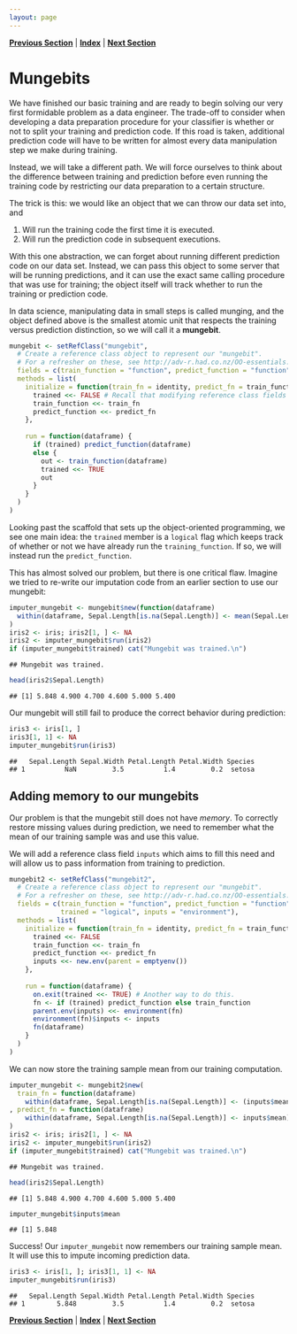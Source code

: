 ```yaml
---
layout: page
---
```



**[Previous Section](transformations_exercises.md)** | **[Index](../../README.md)** | **[Next Section](mungebits.md)**

Mungebits
========

We have finished our basic training and are ready to begin solving our very first formidable
problem as a data engineer. The trade-off to consider when developing a data preparation procedure for
your classifier is whether or not to split your training and prediction code. If this 
road is taken, additional prediction code will have to be written for almost every data manipulation
step we make during training.

Instead, we will take a different path. We will force ourselves to think about the difference
between training and prediction before even running the training code by restricting our
data preparation to a certain structure.

The trick is this: we would like an object that we can throw our data set into,
and

   1. Will run the training code the first time it is executed.
   2. Will run the prediction code in subsequent executions.
   
With this one abstraction, we can forget about running different prediction code on our data set.
Instead, we can pass this object to some server that will be
running predictions, and it can use the exact same calling procedure that was use for training; 
the object itself will track whether to run the training or prediction code. 

In data science, manipulating data in small steps is called munging, and the object defined above
is the smallest atomic unit that respects the training versus prediction distinction, so we
will call it a **mungebit**.


```r
mungebit <- setRefClass("mungebit",
  # Create a reference class object to represent our "mungebit".
  # For a refresher on these, see http://adv-r.had.co.nz/OO-essentials.html
  fields = c(train_function = "function", predict_function = "function", trained = "logical"),
  methods = list(
    initialize = function(train_fn = identity, predict_fn = train_function) {
      trained <<- FALSE # Recall that modifying reference class fields is done with <<-
      train_function <<- train_fn
      predict_function <<- predict_fn
    },
    
    run = function(dataframe) {
      if (trained) predict_function(dataframe)
      else {
        out <- train_function(dataframe)
        trained <<- TRUE
        out
      }
    }
  )
)
```


Looking past the scaffold that sets up the object-oriented programming, we see one main idea: 
the `trained` member is a `logical` flag which keeps track of whether or not we have already
run the `training_function`. If so, we will instead run the `predict_function`.

This has almost solved our problem, but there is one critical flaw. Imagine we tried to re-write
our imputation code from an earlier section to use our mungebit:


```r
imputer_mungebit <- mungebit$new(function(dataframe)
  within(dataframe, Sepal.Length[is.na(Sepal.Length)] <- mean(Sepal.Length, na.rm = TRUE))
)
iris2 <- iris; iris2[1, ] <- NA
iris2 <- imputer_mungebit$run(iris2)
if (imputer_mungebit$trained) cat("Mungebit was trained.\n")
```

```
## Mungebit was trained.
```

```r
head(iris2$Sepal.Length)
```

```
## [1] 5.848 4.900 4.700 4.600 5.000 5.400
```


Our mungebit will still fail to produce the correct behavior during prediction:


```r
iris3 <- iris[1, ]
iris3[1, 1] <- NA
imputer_mungebit$run(iris3)
```

```
##   Sepal.Length Sepal.Width Petal.Length Petal.Width Species
## 1          NaN         3.5          1.4         0.2  setosa
```


Adding memory to our mungebits
--------

Our problem is that the mungebit still does not have *memory*. To correctly restore missing values
during prediction, we need to remember what the mean of our training sample was and use this value.

We will add a reference class field `inputs` which aims to fill this need and will allow us to
pass information from training to prediction.



```r
mungebit2 <- setRefClass("mungebit2",
  # Create a reference class object to represent our "mungebit".
  # For a refresher on these, see http://adv-r.had.co.nz/OO-essentials.html
  fields = c(train_function = "function", predict_function = "function",
             trained = "logical", inputs = "environment"),
  methods = list(
    initialize = function(train_fn = identity, predict_fn = train_function) {
      trained <<- FALSE
      train_function <<- train_fn
      predict_function <<- predict_fn
      inputs <<- new.env(parent = emptyenv())
    },
    
    run = function(dataframe) {
      on.exit(trained <<- TRUE) # Another way to do this.
      fn <- if (trained) predict_function else train_function
      parent.env(inputs) <<- environment(fn)
      environment(fn)$inputs <- inputs
      fn(dataframe)
    }
  )
)
```


We can now store the training sample mean from our training computation.



```r
imputer_mungebit <- mungebit2$new(
  train_fn = function(dataframe)
    within(dataframe, Sepal.Length[is.na(Sepal.Length)] <- (inputs$mean <<- mean(Sepal.Length, na.rm = TRUE)))
, predict_fn = function(dataframe)
    within(dataframe, Sepal.Length[is.na(Sepal.Length)] <- inputs$mean)
)
iris2 <- iris; iris2[1, ] <- NA
iris2 <- imputer_mungebit$run(iris2)
if (imputer_mungebit$trained) cat("Mungebit was trained.\n")
```

```
## Mungebit was trained.
```

```r
head(iris2$Sepal.Length)
```

```
## [1] 5.848 4.900 4.700 4.600 5.000 5.400
```

```r
imputer_mungebit$inputs$mean
```

```
## [1] 5.848
```


Success! Our `imputer_mungebit` now remembers our training sample mean. It will use this to impute
incoming prediction data.


```r
iris3 <- iris[1, ]; iris3[1, 1] <- NA
imputer_mungebit$run(iris3)
```

```
##   Sepal.Length Sepal.Width Petal.Length Petal.Width Species
## 1        5.848         3.5          1.4         0.2  setosa
```




**[Previous Section](transformations_exercises.md)** | **[Index](../../README.md)** | **[Next Section](mungebits.md)**
